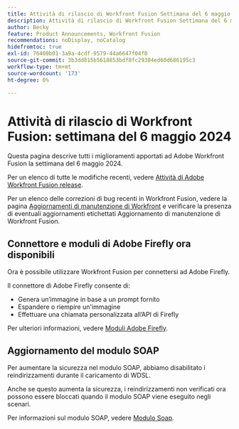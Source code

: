 ```yaml
---
title: Attività di rilascio di Workfront Fusion Settimana del 6 maggio 2024
description: Attività di rilascio di Workfront Fusion Settimana del 6 maggio 2024
author: Becky
feature: Product Announcements, Workfront Fusion
recommendations: noDisplay, noCatalog
hidefromtoc: true
exl-id: 76400b01-3a9a-4cdf-9579-44a6647f04f0
source-git-commit: 3b3dd815b5618853bdf8fc29304ed60d686195c3
workflow-type: tm+mt
source-wordcount: '173'
ht-degree: 0%

---
```


# Attività di rilascio di Workfront Fusion: settimana del 6 maggio 2024

Questa pagina descrive tutti i miglioramenti apportati ad Adobe Workfront Fusion la settimana del 6 maggio 2024.

Per un elenco di tutte le modifiche recenti, vedere [Attività di Adobe Workfront Fusion release](../../../product-announcements/product-releases/fusion-release-activity/fusion-release-activity.md).

Per un elenco delle correzioni di bug recenti in Workfront Fusion, vedere la pagina [Aggiornamenti di manutenzione di Workfront](https://experienceleague.adobe.com/docs/workfront-known-issues/releases/current-updates.html) e verificare la presenza di eventuali aggiornamenti etichettati Aggiornamento di manutenzione di Workfront Fusion.

## Connettore e moduli di Adobe Firefly ora disponibili

Ora è possibile utilizzare Workfront Fusion per connettersi ad Adobe Firefly.

Il connettore di Adobe Firefly consente di:

* Genera un’immagine in base a un prompt fornito
* Espandere o riempire un&#39;immagine
* Effettuare una chiamata personalizzata all’API di Firefly

Per ulteriori informazioni, vedere [Moduli Adobe Firefly](/help/quicksilver/workfront-fusion/apps-and-their-modules/adobe-firefly-modules.md).

## Aggiornamento del modulo SOAP

Per aumentare la sicurezza nel modulo SOAP, abbiamo disabilitato i reindirizzamenti durante il caricamento di WDSL.

Anche se questo aumenta la sicurezza, i reindirizzamenti non verificati ora possono essere bloccati quando il modulo SOAP viene eseguito negli scenari.

Per informazioni sul modulo SOAP, vedere [Modulo Soap](/help/quicksilver/workfront-fusion/apps-and-their-modules/soap-module.md).
